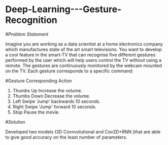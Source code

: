# Deep-Learning---Gesture-Recognition

#*Problem Statement*

Imagine you are working as a data scientist at a home electronics company which manufactures state of the art smart televisions. You want to develop a cool feature in the smart-TV that can recognise five different gestures performed by the user which will help users control the TV without using a remote.
The gestures are continuously monitored by the webcam mounted on the TV. Each gesture corresponds to a specific command:

#Gesture Corresponding Action
1. Thumbs Up Increase the volume.
2. Thumbs Down Decrease the volume.
3. Left Swipe 'Jump' backwards 10 seconds.
4. Right Swipe 'Jump' forward 10 seconds.
5. Stop Pause the movie.

#*Solution*

Developed two models (3D Covnvolutional and Cov2D+RNN )that are able to give good accuracy on the least number of parameters. 

